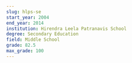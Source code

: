 ```yaml
---
slug: hlps-se
start_year: 2004
end_year: 2014
institution: Hirendra Leela Patranavis School
degree: Secondary Education
field: Middle School
grade: 82.5
max_grade: 100
---
```

